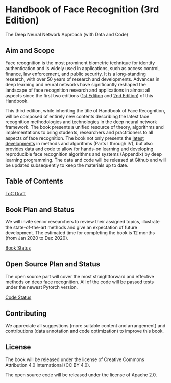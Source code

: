 # Handbook of Face Recognition (3rd Edition) 

The Deep Neural Network Approach (with Data and Code)

## Aim and Scope

Face recognition is the most prominent biometric technique for identity authentication and is widely used in applications, 
such as access control, finance, law enforcement, and public security. 
It is a long-standing research, with over 50 years of research and developments. 
Advances in deep learning and neural networks have significantly reshaped 
the landscape of face recognition research and applications in almost all aspects since the first two editions 
([1st Edition](https://www.springer.com/gp/book/9780387272573) and [2nd Edition](https://www.springer.com/gp/book/9780857299314)) of this Handbook. 

This third edition, while inheriting the title of Handbook of Face Recognition, 
will be composed of entirely new contents describing the latest face recognition methodologies and technologies in the deep neural network framework. 
The book presents a unified resource of theory, algorithms and implementations to bring students, researchers and practitioners 
to all aspects of face recognition. 
The book not only presents the [latest developments](./References.md) in methods and algorithms (Parts I through IV), 
but also provides data and code to allow for hands-on learning and developing reproducible face recognition algorithms and systems (Appendix) by deep learning programming. 
The data and code will be released at Github and will be updated subsequently to keep the materials up to date. 

## Table of Contents

[ToC Draft](./ToC.md)
 
##	Book Plan and Status

We will invite senior researchers to review their assigned topics, illustrate the state-of-the-art methods and give an expectation of future development. The estimated time for completing the book is 12 months (from Jan 2020 to Dec 2020).

[Book Status](./BookStatus.md)

##	Open Source Plan and Status

The open source part will cover the most straightforward and effective methods on deep face recognition. 
All of the code will be passed tests under the newest Pytorch version. 

[Code Status](./CodeStatus.md)

## Contributing

We appreciate all suggestions (more suitable content and arrangement) and contributions (data annotation and code optimization) to improve this book. 

## License

The book will be released under the license of Creative Commons Attribution 4.0 International (CC BY 4.0).

The open source code will be released under the license of Apache 2.0.
